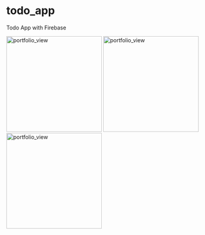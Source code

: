 # todo_app

Todo App with Firebase

<img width="250" alt="portfolio_view" src="https://github.com/priyaankparekh/To-Do/blob/master/ss1.jpeg"> <img width="250" alt="portfolio_view" src="https://github.com/priyaankparekh/To-Do/blob/master/ss2.jpeg">
<img width="250" alt="portfolio_view" src="https://github.com/priyaankparekh/To-Do/blob/master/ss3.jpeg">
